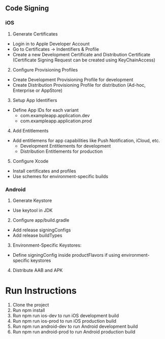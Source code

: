 ## Code Signing
### iOS
1) Generate Certificates
* Login in to Apple Developer Account
* Go to Certificates -> Indentifiers & Profile
* Create a new Development Certificate and Distribution Certificate
(Certificate Signing Request can be created using KeyChainAccess)

2) Configure Provisioning Profiles
* Create Development Provisioning Profile for development
* Create Distribution Provisioning Profile for distribution (Ad-hoc, Enterprise or AppStore)

3) Setup App Identifiers
* Define App IDs for each variant
    * com.exampleapp.application.dev
    * com.exampleapp.application.prod

4) Add Entitlements
* Add entitlemens for app capabilities like Push Notification, iCloud, etc.
    * Development Entitlements for development
    * Distribution Entitlements for production

5) Configure Xcode
* Install certificates and profiles
* Use schemes for environment-specific builds

### Android
1) Generate Keystore
* Use keytool in JDK

2) Configure app/build.gradle
* Add release signingConfigs
* Add release buildTypes

3) Environment-Specific Keystores:
* Define signingConfig inside productFlavors if using environment-specific keystores

4) Distribute AAB and APK


# Run Instructions
1) Clone the project
2) Run npm install
3) Run npm run ios-dev to run iOS development build
4) Run npm run ios-prod to run iOS production build
5) Run npm run android-dev to run Android development build
6) Run npm run android-prod to run Android production build